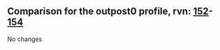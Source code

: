 ## Comparison for the outpost0 profile, rvn: [152](https://github.com/PRO100KatYT/FortniteProfileRevisions/tree/main/profiles/outpost0/152%20outpost0.json)-[154](https://github.com/PRO100KatYT/FortniteProfileRevisions/tree/main/profiles/outpost0/154%20outpost0.json)

No changes
